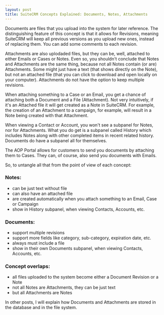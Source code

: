 ```yaml
---
layout: post
title: SuiteCRM Concepts Explained: Documents, Notes, Attachments
---
```


Documents are files that you upload into the system for later reference. The distinguishing feature of this concept is that it allows for Revisions, meaning SuiteCRM will keep all previous versions as you upload new ones, instead of replacing them. You can add some comments to each revision. 

Attachments are also uplodaded files, but they can be, well, attached to either Emails or Cases or Notes. Even so, you shouldn't conclude that Notes and Attachments are the same thing, because not all Notes contain (or are) Attachments. Some might just have a text (that shows directly on the Note), but not an attached file (that you can click to download and open locally on your computer). Attachments do not have the option to keep multiple revisions.

When attaching something to a Case or an Email, you get a chance of attaching both a Document and a File (Attachment). Not very intuitively, if it's an Attached file it will get created as a Note in SuiteCRM. For example, the creation of an Attachment to a campaign, for example, will result in a Note being created with that Attachment.

When viewing a Contact or Account, you won't see a subpanel for Notes, nor for Attachments. What you do get is a subpanel called History which includes Notes along with other completed items in recent related history. Documents do have a subpanel all for themselves.

The AOP Portal allows for customers to send you documents by attaching them to Cases. They can, of course, also send you documents with Emails.

So, to untangle all that from the point of view of each concept:

### Notes: ### 
- can be just text without file
- can also have an attached file
- are created automatically when you attach something to an Email, Case or Campaign
- show in History subpanel, when viewing Contacts, Accounts, etc.

### Documents: ###
- support multiple revisions
- support more fields like category, sub-category, expiration date, etc.
- always must include a file
- show in their own Documents subpanel, when viewing Contacts, Accounts, etc.

### Concept overlaps: ###
- all files uploaded to the system become either a Document Revision or a Note
- not all Notes are Attachments, they can be just text
- but all Attachments are Notes

In other posts, I will explain how Documents and Attachments are stored in the database and in the file system.
